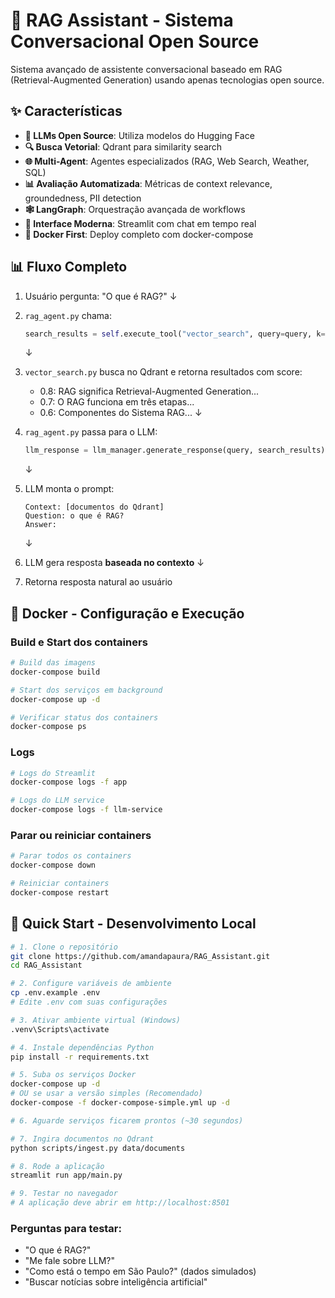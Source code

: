 # 🤖 RAG Assistant - Sistema Conversacional Open Source

Sistema avançado de assistente conversacional baseado em RAG (Retrieval-Augmented Generation) usando apenas tecnologias open source.

## ✨ Características

* **🧠 LLMs Open Source**: Utiliza modelos do Hugging Face
* **🔍 Busca Vetorial**: Qdrant para similarity search
* **🌐 Multi-Agent**: Agentes especializados (RAG, Web Search, Weather, SQL)
* **📊 Avaliação Automatizada**: Métricas de context relevance, groundedness, PII detection
* **🕸️ LangGraph**: Orquestração avançada de workflows
* **💬 Interface Moderna**: Streamlit com chat em tempo real
* **🐳 Docker First**: Deploy completo com docker-compose

## 📊 Fluxo Completo

1. Usuário pergunta: "O que é RAG?"
   ↓
2. `rag_agent.py` chama:

   ```python
   search_results = self.execute_tool("vector_search", query=query, k=3)
   ```

   ↓
3. `vector_search.py` busca no Qdrant e retorna resultados com score:

   * 0.8: RAG significa Retrieval-Augmented Generation...
   * 0.7: O RAG funciona em três etapas...
   * 0.6: Componentes do Sistema RAG...
     ↓
4. `rag_agent.py` passa para o LLM:

   ```python
   llm_response = llm_manager.generate_response(query, search_results)
   ```

   ↓
5. LLM monta o prompt:

   ```text
   Context: [documentos do Qdrant]
   Question: o que é RAG?
   Answer:
   ```

   ↓
6. LLM gera resposta **baseada no contexto**
   ↓
7. Retorna resposta natural ao usuário

## 🐳 Docker - Configuração e Execução

### Build e Start dos containers

```bash
# Build das imagens
docker-compose build

# Start dos serviços em background
docker-compose up -d

# Verificar status dos containers
docker-compose ps
```

### Logs

```bash
# Logs do Streamlit
docker-compose logs -f app

# Logs do LLM service
docker-compose logs -f llm-service
```

### Parar ou reiniciar containers

```bash
# Parar todos os containers
docker-compose down

# Reiniciar containers
docker-compose restart
```

## 🚀 Quick Start - Desenvolvimento Local

```bash
# 1. Clone o repositório
git clone https://github.com/amandapaura/RAG_Assistant.git
cd RAG_Assistant

# 2. Configure variáveis de ambiente
cp .env.example .env
# Edite .env com suas configurações

# 3. Ativar ambiente virtual (Windows)
.venv\Scripts\activate

# 4. Instale dependências Python
pip install -r requirements.txt

# 5. Suba os serviços Docker
docker-compose up -d
# OU se usar a versão simples (Recomendado)
docker-compose -f docker-compose-simple.yml up -d

# 6. Aguarde serviços ficarem prontos (~30 segundos)

# 7. Ingira documentos no Qdrant
python scripts/ingest.py data/documents

# 8. Rode a aplicação
streamlit run app/main.py

# 9. Testar no navegador
# A aplicação deve abrir em http://localhost:8501
```

### Perguntas para testar:

* "O que é RAG?"
* "Me fale sobre LLM?"
* "Como está o tempo em São Paulo?" (dados simulados)
* "Buscar notícias sobre inteligência artificial"


